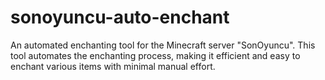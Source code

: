 # sonoyuncu-auto-enchant
An automated enchanting tool for the Minecraft server "SonOyuncu". This tool automates the enchanting process, making it efficient and easy to enchant various items with minimal manual effort.

